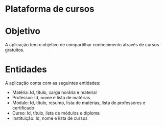 # Plataforma de cursos

# Objetivo
A aplicação tem o objetivo de compartilhar conhecimento através de cursos gratuitos.

# Entidades
A aplicação conta com as seguintes entidades: 
  - Matéria: Id, título, carga horária e material
  - Professor: Id, nome e lista de matérias
  - Módulo: Id, título, resumo, lista de matérias, lista de professores e certificado
  - Curso: Id, título, lista de módulos e diploma
  - Instituição: Id, nome e lista de cursos
